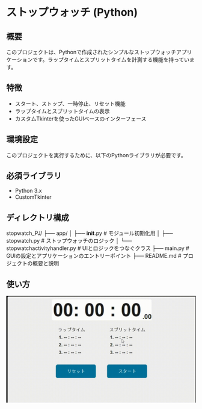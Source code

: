 # ストップウォッチ (Python)

## 概要
このプロジェクトは、Pythonで作成されたシンプルなストップウォッチアプリケーションです。ラップタイムとスプリットタイムを計測する機能を持っています。

## 特徴
- スタート、ストップ、一時停止、リセット機能
- ラップタイムとスプリットタイムの表示
- カスタムTkinterを使ったGUIベースのインターフェース

## 環境設定
このプロジェクトを実行するために、以下のPythonライブラリが必要です。

## 必須ライブラリ
- Python 3.x
- CustomTkinter

## ディレクトリ構成
stopwatch_PJ/
├── app/ 
│   ├── __init__.py  # モジュール初期化用 
│   ├── stopwatch.py  # ストップウォッチのロジック 
│   └── stopwatchactivityhandler.py  # UIとロジックをつなぐクラス 
├── main.py  # GUIの設定とアプリケーションのエントリーポイント 
├── README.md  # プロジェクトの概要と説明

## 使い方
![ストップウォッチ動作GIF](resources/ストップウォッチ動作確認.gif)
